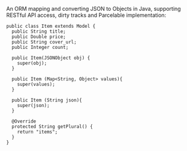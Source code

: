 An ORM mapping and converting JSON to Objects in Java, supporting RESTful API access, dirty tracks and Parcelable implementation:

    public class Item extends Model {
      public String title;
      public Double price;
      public String cover_url;
      public Integer count;
      
      public Item(JSONObject obj) {
        super(obj);
      }
      
      public Item (Map<String, Object> values){
        super(values);
      }
      
      public Item (String json){
        super(json);
      }

      @Override
      protected String getPlural() {
        return "items";
      }
    }